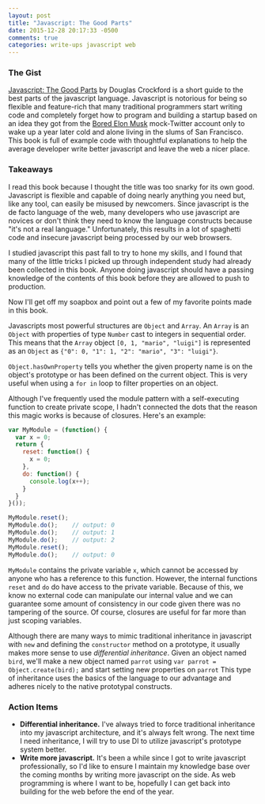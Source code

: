 ```yaml
---
layout: post
title: "Javascript: The Good Parts"
date: 2015-12-28 20:17:33 -0500
comments: true
categories: write-ups javascript web
---
```


### The Gist ###

[Javascript: The Good Parts](http://amzn.to/1OVjj3Z) by Douglas Crockford is a short guide to the best parts of the javascript language. Javascript is notorious for being so flexible and feature-rich that many traditional programmers start writing code and completely forget how to program and building a startup based on an idea they got from the [Bored Elon Musk](https://twitter.com/boredelonmusk) mock-Twitter account only to wake up a year later cold and alone living in the slums of San Francisco. This book is full of example code with thoughtful explanations to help the average developer write better javascript and leave the web a nicer place.

### Takeaways ###

I read this book because I thought the title was too snarky for its own good. Javascript is flexible and capable of doing nearly anything you need but, like any tool, can easily be misused by newcomers. Since javascript is the de facto language of the web, many developers who use javascript are novices or don't think they need to know the language constructs because "it's not a real language." Unfortunately, this results in a lot of spaghetti code and insecure javascript being processed by our web browsers.

I studied javascript this past fall to try to hone my skills, and I found that many of the little tricks I picked up through independent study had already been collected in this book. Anyone doing javascript should have a passing knowledge of the contents of this book before they are allowed to push to production.

Now I'll get off my soapbox and point out a few of my favorite points made in this book.

Javascripts most powerful structures are `Object` and `Array`. An `Array` is an `Object` with properties of type `Number` cast to integers in sequential order. This means that the `Array` object `[0, 1, "mario", "luigi"]` is represented as an `Object` as `{"0": 0, "1": 1, "2": "mario", "3": "luigi"}`.

`Object.hasOwnProperty` tells you whether the given property name is on the object's prototype or has been defined on the current object. This is very useful when using a `for in` loop to filter properties on an object.

Although I've frequently used the module pattern with a self-executing function to create private scope, I hadn't connected the dots that the reason this magic works is because of closures. Here's an example:

``` javascript
var MyModule = (function() {
  var x = 0;
  return {
    reset: function() {
      x = 0;
    },
    do: function() {
      console.log(x++);
    }
  }
}());

MyModule.reset();
MyModule.do();    // output: 0
MyModule.do();    // output: 1
MyModule.do();    // output: 2
MyModule.reset();
MyModule.do();    // output: 0
```

`MyModule` contains the private variable `x`, which cannot be accessed by anyone who has a reference to this function. However, the internal functions `reset` and `do` do have access to the private variable. Because of this, we know no external code can manipulate our internal value and we can guarantee some amount of consistency in our code given there was no tampering of the source. Of course, closures are useful for far more than just scoping variables.

Although there are many ways to mimic traditional inheritance in javascript with `new` and defining the `constructor` method on a prototype, it usually makes more sense to use _differential inheritance_. Given an object named `bird`, we'll make a new object named `parrot` using `var parrot = Object.create(bird);` and start setting new properties on `parrot` This type of inheritance uses the basics of the language to our advantage and adheres nicely to the native prototypal constructs.

### Action Items ###

* __Differential inheritance.__ I've always tried to force traditional inheritance into my javascript architecture, and it's always felt wrong. The next time I need inheritance, I will try to use DI to utilize javascript's prototype system better.
* __Write more javascript.__ It's been a while since I got to write javascript professionally, so I'd like to ensure I maintain my knowledge base over the coming months by writing more javascript on the side. As web programming is where I want to be, hopefully I can get back into building for the web before the end of the year.

